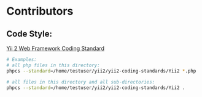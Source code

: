 # Contributors

## Code Style:
[Yii 2 Web Framework Coding Standard](https://github.com/yiisoft/yii2-coding-standards)

```bash
# Examples:
# all php files in this directory:
phpcs --standard=/home/testuser/yii2/yii2-coding-standards/Yii2 *.php

# all files in this directory and all sub-directories:
phpcs --standard=/home/testuser/yii2/yii2-coding-standards/Yii2 .
```

